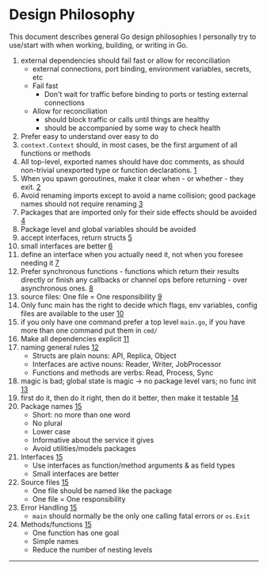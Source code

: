 # Design Philosophy

This document describes general Go design philosophies I personally try to use/start with when working, building, or writing in Go.

1. external dependencies should fail fast or allow for reconciliation
    - external connections, port binding, environment variables, secrets, etc
    - Fail fast
        - Don't wait for traffic before binding to ports or testing external connections
    - Allow for reconciliation
        - should block traffic or calls until things are healthy
        - should be accompanied by some way to check health
2. Prefer easy to understand over easy to do
3. `context.Context` should, in most cases, be the first argument of all functions or methods
4. All top-level, exported names should have doc comments, as should non-trivial unexported type or function declarations. [1]
5. When you spawn goroutines, make it clear when - or whether - they exit. [2]
6. Avoid renaming imports except to avoid a name collision; good package names should not require renaming [3]
7. Packages that are imported only for their side effects should be avoided [4]
8. Package level and global variables should be avoided
9. accept interfaces, return structs [5]
10. small interfaces are better [6]
11. define an interface when you actually need it, not when you foresee needing it [7]
12. Prefer synchronous functions - functions which return their results directly or finish any callbacks or channel ops before returning - over asynchronous ones. [8]
13. source files: One file = One responsibility [9]
14. Only func main has the right to decide which flags, env variables, config files are available to the user [10]
15. if you only have one command prefer a top level `main.go`, if you have more than one command put them in `cmd/`
16. Make all dependencies explicit [11]
17. naming general rules [12]
    - Structs are plain nouns: API, Replica, Object
    - Interfaces are active nouns: Reader, Writer, JobProcessor
    - Functions and methods are verbs: Read, Process, Sync
18. magic is bad; global state is magic → no package level vars; no func init [13]
19. first do it, then do it right, then do it better, then make it testable [14]
20. Package names [15]
    - Short: no more than one word
    - No plural
    - Lower case
    - Informative about the service it gives
    - Avoid utilities/models packages
21. Interfaces [15]
    - Use interfaces as function/method arguments & as field types
    - Small interfaces are better
22. Source files [15]
    - One file should be named like the package
    - One file = One responsibility
23. Error Handling [15]
    - `main` should normally be the only one calling fatal errors or `os.Exit`
24. Methods/functions [15]
    - One function has one goal
    - Simple names
    - Reduce the number of nesting levels

---

[1]: https://github.com/golang/go/wiki/CodeReviewComments#doc-comments  
[2]: https://github.com/golang/go/wiki/CodeReviewComments#goroutine-lifetimes  
[3]: https://github.com/golang/go/wiki/CodeReviewComments#imports
[4]: https://github.com/golang/go/wiki/CodeReviewComments#import-blank
[5]: https://medium.com/@cep21/what-accept-interfaces-return-structs-means-in-go-2fe879e25ee8
[6]: https://www.practical-go-lessons.com/chap-40-design-recommendations?s=03#use-interfaces
[7]: http://c2.com/xp/YouArentGonnaNeedIt.html
[8]: https://github.com/golang/go/wiki/CodeReviewComments#synchronous-functions
[9]: https://www.practical-go-lessons.com/chap-40-design-recommendations?s=03#source-files
[10]: https://thoughtbot.com/blog/where-to-define-command-line-flags-in-go,https://peter.bourgon.org/go-best-practices-2016/#configuration 
[11]: https://peter.bourgon.org/go-best-practices-2016/#top-tip-9
[12]: https://twitter.com/peterbourgon/status/1121023995107782656
[13]: https://peter.bourgon.org/blog/2017/06/09/theory-of-modern-go.html
[14]: https://code.tutsplus.com/articles/master-developers-addy-osmani--net-31661
[15]: https://www.practical-go-lessons.com/chap-40-design-recommendations?s=03#key-takeaways
